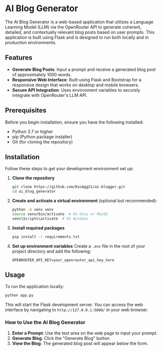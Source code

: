# AI Blog Generator

The AI Blog Generator is a web-based application that utilizes a Language Learning Model (LLM) via the OpenRouter API to generate coherent, detailed, and contextually relevant blog posts based on user prompts. This application is built using Flask and is designed to run both locally and in production environments.

## Features

- **Generate Blog Posts**: Input a prompt and receive a generated blog post of approximately 1000 words.
- **Responsive Web Interface**: Built using Flask and Bootstrap for a responsive design that works on desktop and mobile browsers.
- **Secure API Integration**: Uses environment variables to securely integrate with OpenRouter's LLM API.

## Prerequisites

Before you begin installation, ensure you have the following installed:
- Python 3.7 or higher
- pip (Python package installer)
- Git (for cloning the repository)

## Installation

Follow these steps to get your development environment set up:

1. **Clone the repository**
   ```bash
   git clone https://github.com/KasAgg21/ai-blogger.git
   cd ai_blog_generator
   ```

2. **Create and activate a virtual environment** (optional but recommended):
   ```bash
   python -m venv venv
   source venv/bin/activate  # On Unix or MacOS
   venv\Scripts\activate  # On Windows
   ```

3. **Install required packages**
   ```bash
   pip install -r requirements.txt
   ```

4. **Set up environment variables**
   Create a `.env` file in the root of your project directory and add the following:
   ```plaintext
   OPENROUTER_API_KEY=your_openrouter_api_key_here
   ```

## Usage

To run the application locally:

```bash
python app.py
```

This will start the Flask development server. You can access the web interface by navigating to `http://127.0.0.1:5000/` in your web browser.

### How to Use the AI Blog Generator

1. **Enter a Prompt**: Use the text area on the web page to input your prompt.
2. **Generate Blog**: Click the "Generate Blog" button.
3. **View the Blog**: The generated blog post will appear below the form.


